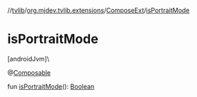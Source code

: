 //[tvlib](../../../index.md)/[org.mjdev.tvlib.extensions](../index.md)/[ComposeExt](index.md)/[isPortraitMode](is-portrait-mode.md)

# isPortraitMode

[androidJvm]\

@[Composable](https://developer.android.com/reference/kotlin/androidx/compose/runtime/Composable.html)

fun [isPortraitMode](is-portrait-mode.md)(): [Boolean](https://kotlinlang.org/api/latest/jvm/stdlib/kotlin/-boolean/index.html)
